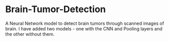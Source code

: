 # Brain-Tumor-Detection
A Neural Network model to detect brain tumors through scanned images of brain. I have added two models - one with the CNN and Pooling layers and the other without them.
